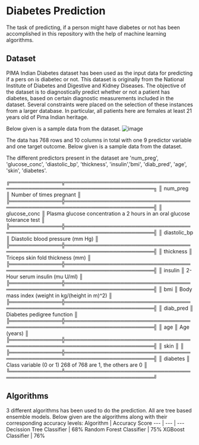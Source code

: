 # Diabetes Prediction
The task of predicting, if a person might have diabetes or not has been accomplished in this repository with the help of machine learning algorithms.

## Dataset
PIMA Indian Diabetes dataset has been used as the input data for predicting if a pers
on is diabetec or not. 
This dataset is originally from the National Institute of Diabetes and Digestive and Kidney Diseases. The objective of the dataset is to diagnostically predict whether or not a patient has diabetes, based on certain diagnostic measurements included in the dataset. Several constraints were placed on the selection of these instances from a larger database. In particular, all patients here are females at least 21 years old of Pima Indian heritage.

Below given is a sample data from the dataset.
![image](https://user-images.githubusercontent.com/32951163/127432633-00a281e1-73b2-4536-bde4-15f647ad447e.png)

The data has 768 rows and 10 columns in total with one 9 predictor variable and one target outcome. Below given is a sample data from the dataset.

The different predictors present in the dataset are 'num_preg', 'glucose_conc', 'diastolic_bp', 'thickness', 'insulin','bmi', 'diab_pred', 'age', 'skin', 'diabetes'.

╔══════════════╦══════════════════════════════════════════════════════════════════════════╗
║ num_preg     ║ Number of times pregnant                                                 ║
╠══════════════╬══════════════════════════════════════════════════════════════════════════╣
║ glucose_conc ║ Plasma glucose concentration a 2 hours in an oral glucose tolerance test ║
╠══════════════╬══════════════════════════════════════════════════════════════════════════╣
║ diastolic_bp ║ Diastolic blood pressure (mm Hg)                                         ║
╠══════════════╬══════════════════════════════════════════════════════════════════════════╣
║ thickness    ║ Triceps skin fold thickness (mm)                                         ║
╠══════════════╬══════════════════════════════════════════════════════════════════════════╣
║ insulin      ║ 2-Hour serum insulin (mu U/ml)                                           ║
╠══════════════╬══════════════════════════════════════════════════════════════════════════╣
║ bmi          ║ Body mass index (weight in kg/(height in m)^2)                           ║
╠══════════════╬══════════════════════════════════════════════════════════════════════════╣
║ diab_pred    ║ Diabetes pedigree function                                               ║
╠══════════════╬══════════════════════════════════════════════════════════════════════════╣
║ age          ║ Age (years)                                                              ║
╠══════════════╬══════════════════════════════════════════════════════════════════════════╣
║ skin         ║                                                                          ║
╠══════════════╬══════════════════════════════════════════════════════════════════════════╣
║ diabetes     ║ Class variable (0 or 1) 268 of 768 are 1, the others are 0               ║
╚══════════════╩══════════════════════════════════════════════════════════════════════════╝


## Algorithms
3 different algorithms has been used to do the prediction. All are tree based ensemble models. Below given are the algorithms along with their corresponding accuracy levels:
Algorithm | Accuracy Score
--- | --- | ---
Decission Tree Classifier | 68%
Random Forest Classifier | 75%
XGBoost Classifier | 76%

